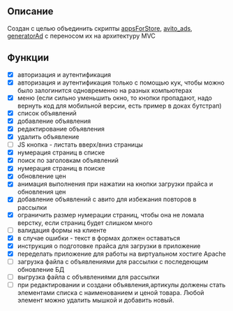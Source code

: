 ## Описание

Создан с целью объединить скрипты [appsForStore](https://github.com/grigoryMovchan/appsForStore), 
[avito_ads](https://github.com/grigoryMovchan/avito_ads), [generatorAd](https://github.com/grigoryMovchan/generatorAd) 
с переносом их на архитектуру MVC

## Функции
- [x] авторизация и аутентификация
- [x] авторизация и аутентификация только с помощью кук, чтобы можно было залогинится одновременно на разных компьютерах 
- [x] меню (если сильно уменьшить окно, то кнопки пропадают, надо вернуть код для мобильной версии, есть пример в доках бутстрап)
- [x] список объявлений
- [x] добавление объявления
- [x] редактирование объявления
- [x] удалить объявление
- [ ] JS кнопка - листать вверх/вниз страницы
- [x] нумерация страниц в списке
- [x] поиск по заголовкам объявлений
- [x] нумерация страниц в поиске
- [x] обновление цен
- [x] анимация выполнения при нажатии на кнопки загрузки прайса и обновления цен
- [x] добавление объявлений с авито для избежания повторов в рассылки
- [x] ограничить размер нумерации страниц, чтобы она не ломала верстку, если страниц будет слишком много
- [ ] валидация формы на клиенте
- [x] в случае ошибки - текст в формах должен оставаться 
- [x] инструкция о подготовке прайса для загрузки в приложение
- [x] переделать приложение для работы на виртуальном хостиге Apache
- [ ] загрузка файла с объявлениями для рассылки с последеющим обновление БД
- [ ] выгрузка файла с объявлениями для рассылки
- [ ] при редактировании и создани объявления,артикулы должены стать элементами списка с наименованием и ценой товара. Любой элемент можно удалить мышкой и добавить новый.